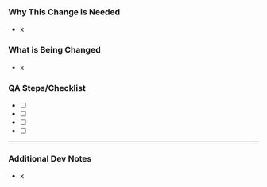 ### Why This Change is Needed
- x

### What is Being Changed
- x

### QA Steps/Checklist
- [ ]
- [ ]
- [ ]
- [ ]

------------------------------------------------------------------------------

### Additional Dev Notes
- x
